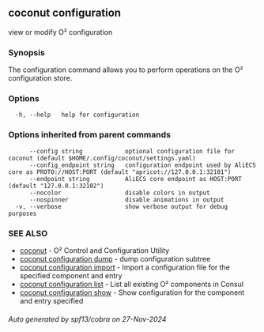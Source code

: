 ## coconut configuration

view or modify O² configuration

### Synopsis

The configuration command allows you to perform operations on the O² 
configuration store.

### Options

```
  -h, --help   help for configuration
```

### Options inherited from parent commands

```
      --config string            optional configuration file for coconut (default $HOME/.config/coconut/settings.yaml)
      --config_endpoint string   configuration endpoint used by AliECS core as PROTO://HOST:PORT (default "apricot://127.0.0.1:32101")
      --endpoint string          AliECS core endpoint as HOST:PORT (default "127.0.0.1:32102")
      --nocolor                  disable colors in output
      --nospinner                disable animations in output
  -v, --verbose                  show verbose output for debug purposes
```

### SEE ALSO

* [coconut](coconut.md)	 - O² Control and Configuration Utility
* [coconut configuration dump](coconut_configuration_dump.md)	 - dump configuration subtree
* [coconut configuration import](coconut_configuration_import.md)	 - Import a configuration file for the specified component and entry
* [coconut configuration list](coconut_configuration_list.md)	 - List all existing O² components in Consul
* [coconut configuration show](coconut_configuration_show.md)	 - Show configuration for the component and entry specified

###### Auto generated by spf13/cobra on 27-Nov-2024
